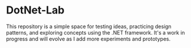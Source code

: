 # DotNet-Lab
This repository is a simple space for testing ideas, practicing design patterns, and exploring concepts using the .NET framework. It's a work in progress and will evolve as I add more experiments and prototypes.
